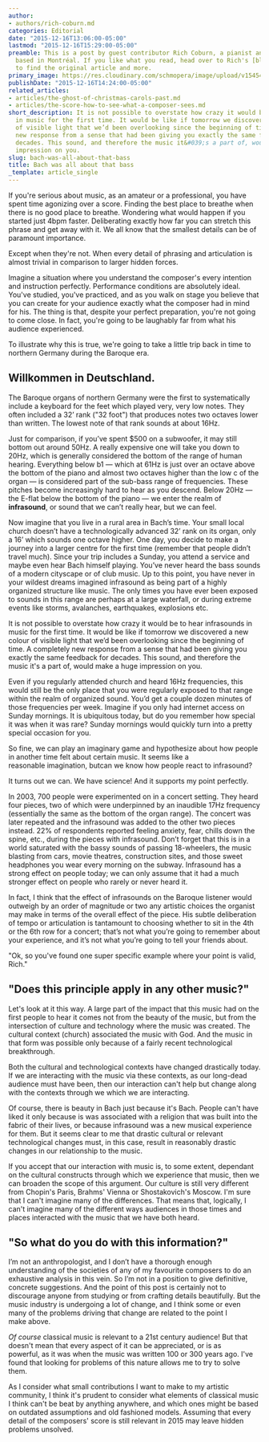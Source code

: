 ```yaml
---
author:
- authors/rich-coburn.md
categories: Editorial
date: "2015-12-16T13:06:00-05:00"
lastmod: "2015-12-16T15:29:00-05:00"
preamble: This is a post by guest contributor Rich Coburn, a pianist and organist
  based in Montréal. If you like what you read, head over to Rich's [blog](http://www.richcoburn.com/blog/)
  to find the original article and more.
primary_image: https://res.cloudinary.com/schmopera/image/upload/v1545409169/media/webhook-uploads/1450292192541/2015-12-16---Bach.jpg.jpg
publishDate: "2015-12-16T14:24:00-05:00"
related_articles:
- articles/the-ghost-of-christmas-carols-past.md
- articles/the-score-how-to-see-what-a-composer-sees.md
short_description: It is not possible to overstate how crazy it would be to hear infrasounds
  in music for the first time. It would be like if tomorrow we discovered a new colour
  of visible light that we’d been overlooking since the beginning of time. A completely
  new response from a sense that had been giving you exactly the same feedback for
  decades. This sound, and therefore the music it&#039;s a part of, would make a huge
  impression on you.
slug: bach-was-all-about-that-bass
title: Bach was all about that bass
_template: article_single
---
```


If you're serious about music, as an amateur or a professional, you have spent time agonizing over a score. Finding the best place to breathe when there is no good place to breathe. Wondering what would happen if you started just 4bpm faster. Deliberating exactly how far you can stretch this phrase and get away with it. We all know that the smallest details can be of paramount importance.

Except when they're not. When every detail of phrasing and articulation is almost trivial in comparison to larger hidden forces.

Imagine a situation where you understand the composer's every intention and instruction perfectly. Performance conditions are absolutely ideal. You've studied, you've practiced, and as you walk on stage you believe that you can create for your audience exactly what the composer had in mind for his. The thing is that, despite your perfect preparation, you're not going to come close. In fact, you're going to be laughably far from what his audience experienced.

To illustrate why this is true, we're going to take a little trip back in time to northern Germany during the Baroque era.

## Willkommen in Deutschland.

The Baroque organs of northern Germany were the first to systematically include a keyboard for the feet which played very, very low notes. They often included a 32’ rank ("32 foot") that produces notes two octaves lower than written. The lowest note of that rank sounds at about 16Hz.

Just for comparison, if you’ve spent $500 on a subwoofer, it may still bottom out around 50Hz. A really expensive one will take you down to 20Hz, which is generally considered the bottom of the range of human hearing. Everything below b1 — which at 61Hz is just over an octave above the bottom of the piano and almost two octaves higher than the low c of the organ — is considered part of the sub-bass range of frequencies. These pitches become increasingly hard to hear as you descend. Below 20Hz — the E-flat below the bottom of the piano — we enter the realm of **infrasound**, or sound that we can’t really hear, but we can feel.

Now imagine that you live in a rural area in Bach’s time. Your small local church doesn’t have a technologically advanced 32’ rank on its organ, only a 16’ which sounds one octave higher. One day, you decide to make a journey into a larger centre for the first time (remember that people didn’t travel much). Since your trip includes a Sunday, you attend a service and maybe even hear Bach himself playing. You’ve never heard the bass sounds of a modern cityscape or of club music. Up to this point, you have never in your wildest dreams imagined infrasound as being part of a highly organized structure like music. The only times you have ever been exposed to sounds in this range are perhaps at a large waterfall, or during extreme events like storms, avalanches, earthquakes, explosions etc.

It is not possible to overstate how crazy it would be to hear infrasounds in music for the first time. It would be like if tomorrow we discovered a new colour of visible light that we’d been overlooking since the beginning of time. A completely new response from a sense that had been giving you exactly the same feedback for decades. This sound, and therefore the music it's a part of, would make a huge impression on you.

Even if you regularly attended church and heard 16Hz frequencies, this would still be the only place that you were regularly exposed to that range within the realm of organized sound. You’d get a couple dozen minutes of those frequencies per week. Imagine if you only had internet access on Sunday mornings. It is ubiquitous today, but do you remember how special it was when it was rare? Sunday mornings would quickly turn into a pretty special occasion for you. 

So fine, we can play an imaginary game and hypothesize about how people in another time felt about certain music. It seems like a reasonable imagination, butcan we know how people react to infrasound? 

It turns out we can. We have science! And it supports my point perfectly. 

In 2003, 700 people were experimented on in a concert setting. They heard four pieces, two of which were underpinned by an inaudible 17Hz frequency (essentially the same as the bottom of the organ range). The concert was later repeated and the infrasound was added to the other two pieces instead. 22% of respondents reported feeling anxiety, fear, chills down the spine, etc., during the pieces with infrasound. Don’t forget that this is in a world saturated with the bassy sounds of passing 18-wheelers, the music blasting from cars, movie theatres, construction sites, and those sweet headphones you wear every morning on the subway. Infrasound has a strong effect on people today; we can only assume that it had a much stronger effect on people who rarely or never heard it. 

In fact, I think that the effect of infrasounds on the Baroque listener would outweigh by an order of magnitude or two any artistic choices the organist may make in terms of the overall effect of the piece. His subtle deliberation of tempo or 
articulation is tantamount to choosing whether to sit in the 4th or the 6th row for a concert; that’s not what you’re going to remember about your experience, and it’s not what you’re going to tell your friends about.

"Ok, so you've found one super specific example where your point is valid, Rich."

## "Does this principle apply in any other music?"

Let's look at it this way. A large part of the impact that this music had on the first people to hear it comes not from the beauty of the music, but from the intersection of culture and technology where the music was created. The cultural context (church) associated the music with God. And the music in that form was possible only because of a fairly recent technological breakthrough. 

Both the cultural and technological contexts have changed drastically today. If we are interacting with the music via these contexts, as our long-dead audience must have been, then our interaction can't help but change along with the contexts through we which we are interacting. 

Of course, there is beauty in Bach just because it's Bach. People can't have liked it only because is was associated with a religion that was built into the fabric of their lives, or because infrasound was a new musical experience for them. But it seems clear to me that drastic cultural or relevant technological changes must, in this case, result in reasonably drastic changes in our relationship to the music.

If you accept that our interaction with music is, to some extent, dependant on the cultural constructs through which we experience that music, then we can broaden the scope of this argument. Our culture is still very different from Chopin's Paris, Brahms' Vienna or Shostakovich's Moscow. I'm sure that I can't imagine many of the differences. That means that, logically, I can't imagine many of the different ways audiences in those times and places interacted with the music that we have both heard. 

## "So what do you do with this information?"

I’m not an anthropologist, and I don’t have a thorough enough understanding of the societies of any of my favourite composers to do an exhaustive analysis in this vein. So I’m not in a position to give definitive, concrete suggestions. And the point of this post is certainly not to discourage anyone from studying or from crafting details beautifully. But the music industry is undergoing a lot of change, and I think some or even many of the problems driving that change are related to the point I make above. 

*Of course* classical music is relevant to a 21st century audience! But that doesn't mean that every aspect of it can be appreciated, or is as powerful, as it was when the music was written 100 or 300 years ago. I've found that looking for problems of this nature allows me to try to solve them.

As I consider what small contributions I want to make to my artistic community, I think it's prudent to consider what elements of classical music I think can't be beat by anything anywhere, and which ones might be based on outdated assumptions and old fashioned models. Assuming that every detail of the composers' score is still relevant in 2015 may leave hidden problems unsolved.
